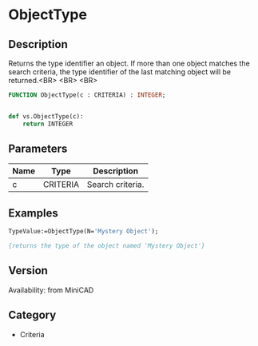 # ObjectType

## Description
Returns the type identifier an object. If more than one object matches the search criteria, the type identifier of the last matching object will be returned.&lt;BR&gt;
&lt;BR&gt;
&lt;BR&gt;


```pascal
FUNCTION ObjectType(c : CRITERIA) : INTEGER;
```

```python

def vs.ObjectType(c):
    return INTEGER
```

## Parameters
|Name|Type|Description|
|---|---|---|
|c|CRITERIA|Search criteria.|

## Examples
```pascal
TypeValue:=ObjectType(N='Mystery Object');

{returns the type of the object named 'Mystery Object'}
```

## Version
Availability: from MiniCAD
## Category
* Criteria

